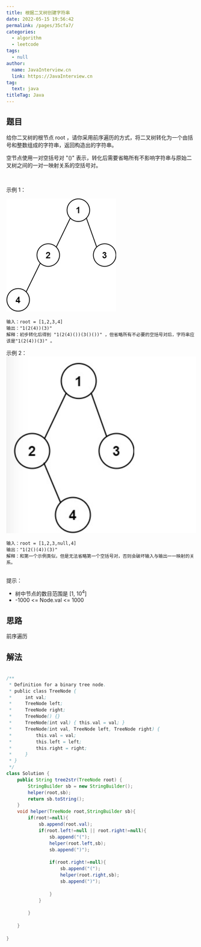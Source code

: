 ```yaml
---
title: 根据二叉树创建字符串
date: 2022-05-15 19:56:42
permalink: /pages/35cfa7/
categories: 
  - algorithm
  - leetcode
tags: 
  - null
author: 
  name: JavaInterview.cn
  link: https://JavaInterview.cn
tag: 
  text: java
titleTag: Java
---
```




## 题目
给你二叉树的根节点 root ，请你采用前序遍历的方式，将二叉树转化为一个由括号和整数组成的字符串，返回构造出的字符串。

空节点使用一对空括号对 "()" 表示，转化后需要省略所有不影响字符串与原始二叉树之间的一对一映射关系的空括号对。

 

示例 1：

![](/media/pictures/leetcode/cons1-tree.jpeg)

    输入：root = [1,2,3,4]
    输出："1(2(4))(3)"
    解释：初步转化后得到 "1(2(4)())(3()())" ，但省略所有不必要的空括号对后，字符串应该是"1(2(4))(3)" 。
示例 2：
![](/media/pictures/leetcode/cons2-tree.png)

    输入：root = [1,2,3,null,4]
    输出："1(2()(4))(3)"
    解释：和第一个示例类似，但是无法省略第一个空括号对，否则会破坏输入与输出一一映射的关系。
     

提示：

- 树中节点的数目范围是 [1, 10<sup>4</sup>]
- -1000 <= Node.val <= 1000



## 思路

前序遍历

## 解法
```java

/**
 * Definition for a binary tree node.
 * public class TreeNode {
 *     int val;
 *     TreeNode left;
 *     TreeNode right;
 *     TreeNode() {}
 *     TreeNode(int val) { this.val = val; }
 *     TreeNode(int val, TreeNode left, TreeNode right) {
 *         this.val = val;
 *         this.left = left;
 *         this.right = right;
 *     }
 * }
 */
class Solution {
    public String tree2str(TreeNode root) {
        StringBuilder sb = new StringBuilder();
        helper(root,sb);
        return sb.toString();
    }
    void helper(TreeNode root,StringBuilder sb){
        if(root!=null){
            sb.append(root.val);
            if(root.left!=null || root.right!=null){
                sb.append("(");
                helper(root.left,sb);
                sb.append(")");

                if(root.right!=null){
                    sb.append("(");
                    helper(root.right,sb);
                    sb.append(")");

                }
            }

        }
        
    }

}
```